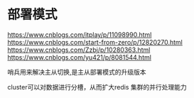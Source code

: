 # 部署模式

https://www.cnblogs.com/itplay/p/11098990.html
https://www.cnblogs.com/start-from-zero/p/12820270.html
https://www.cnblogs.com/Zzbj/p/10280363.html
https://www.cnblogs.com/yu421/p/8081544.html

哨兵用来解决主从切换,是主从部署模式的升级版本

cluster可以对数据进行分槽，从而扩大redis 集群的并行处理能力